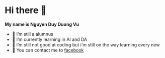 # Hi there 👋

**My name is Nguyen Duy Duong Vu**

- 🔭 I’m still a alumnus
- 🌱 I’m currently learning in AI and DA
- 🤔 I’m still not good at coding but i'm still on the way learning every new
- 💬 You can contact me to [facebook]([https://topdev.vn](https://www.facebook.com/NDDV.3009/))
